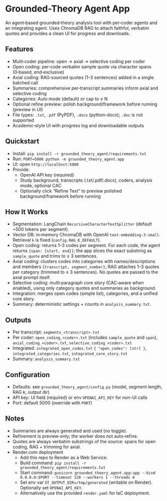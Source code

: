 # Grounded-Theory Agent App

An agent‑based grounded‑theory analysis tool with per‑coder agents and an integrating agent. Uses ChromaDB RAG to attach faithful, verbatim quotes and provides a clean UI for progress and downloads.

## Features
- Multi‑coder pipeline: open → axial → selective coding per coder
- Open coding: per‑code verbatim sample quote via character spans (0‑based, end‑exclusive)
- Axial coding: RAG‑sourced quotes (1–3 sentences) added in a single batched call
- Summaries: comprehensive per‑transcript summaries inform axial and selective coding
- Categories: Auto mode (default) or cap to ≤ N
- Optional refine preview: polish background/framework before running (preview in UI)
- File types: `.txt`, `.pdf` (PyPDF), `.docx` (python-docx); `.doc` is not supported
- Academic‑style UI with progress log and downloadable outputs

## Quickstart
- Install: `pip install -r grounded_theory_agent/requirements.txt`
- Run: `PORT=5000 python -m grounded_theory_agent.app`
- UI: open `http://localhost:5000`
- Provide:
  - OpenAI API key (required)
  - Study background, transcripts (.txt/.pdf/.docx), coders, analysis mode, optional CAC
  - Optionally click “Refine Text” to preview polished background/framework before running

## How It Works
- Segmentation: LangChain `RecursiveCharacterTextSplitter` (default ~500 tokens per segment).
- Vector DB: in‑memory ChromaDB with OpenAI `text-embedding-3-small`. Retrieval `k` is fixed (`config.RAG_K_DEFAULT`).
- Open coding: returns 1–3 codes per segment. For each code, the agent returns `{span: {start, end}}`; the app slices the exact substring as `sample_quote` and trims to ≤ 3 sentences.
- Axial coding: clusters codes into categories with names/descriptions and members `{transcript, segment_number}`; RAG attaches 1–3 quotes per category (trimmed to ≤ 3 sentences). No quotes are passed to the axial prompt itself.
- Selective coding: multi‑paragraph core story (CAC‑aware when enabled), using only category quotes and summaries as background.
- Integration: merges open codes (simple list), categories, and a unified core story.
- Summary: deterministic settings + counts in `analysis_summary.txt`.

## Outputs
- Per transcript: `segments_<transcript>.txt`
- Per coder: `open_coding_<coder>.txt` (includes `sample_quote` and `span`), `axial_coding_<coder>.txt`, `selective_coding_<coder>.txt`
- Integrated: `integrated_open_codes.txt` `{ "open_codes": [str] }`, `integrated_categories.txt`, `integrated_core_story.txt`
- Summary: `analysis_summary.txt`

## Configuration
- Defaults: see `grounded_theory_agent/config.py` (model, segment length, RAG k, output dir)
- API key: UI field (required) or env `OPENAI_API_KEY` for non-UI calls
- Port: default 5000 (override with `PORT`)

## Notes
- Summaries are always generated and used (no toggle).
- Refinement is preview‑only; the worker does not auto‑refine.
- Quotes are always verbatim substrings of the source: spans for open coding, RAG + trimming for axial.
- Render.com deployment
  - Add this repo to Render as a Web Service.
  - Build command: `pip install -r grounded_theory_agent/requirements.txt`
  - Start command: `gunicorn grounded_theory_agent.app:app --bind 0.0.0.0:$PORT --timeout 120 --workers 1 --threads 4`
  - Set env var `GT_OUTPUT_DIR=/tmp/generated` (writable on Render). Optionally set `OPENAI_API_KEY`.
  - Alternatively use the provided `render.yaml` for IaC deployment.
